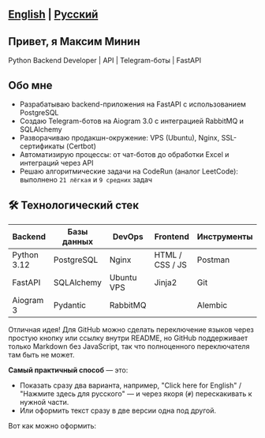 ## [English](https://github.com/mksmin/mksmin/blob/main/README.md) | [Русский](#русский)

## Привет, я Максим Минин

Python Backend Developer | API | Telegram-боты | FastAPI

## Обо мне

* Разрабатываю backend-приложения на FastAPI с использованием PostgreSQL
* Создаю Telegram-ботов на Aiogram 3.0 с интеграцией RabbitMQ и SQLAlchemy
* Разворачиваю продакшн-окружение: VPS (Ubuntu), Nginx, SSL-сертификаты (Certbot)
* Автоматизирую процессы: от чат-ботов до обработки Excel и интеграций через API
* Решаю алгоритмические задачи на CodeRun (аналог LeetCode): выполнено `21 лёгкая` и `9 средних` задач

## 🛠️ Технологический стек

| Backend     | Базы данных | DevOps     | Frontend        | Инструменты |
| ----------- | ----------- | ---------- | --------------- | ----------- |
| Python 3.12 | PostgreSQL  | Nginx      | HTML / CSS / JS | Postman     |
| FastAPI     | SQLAlchemy  | Ubuntu VPS | Jinja2          | Git         |
| Aiogram 3   | Pydantic    | RabbitMQ   |                 | Alembic     |



Отличная идея! Для GitHub можно сделать переключение языков через простую кнопку или ссылку внутри README, но GitHub поддерживает только Markdown без JavaScript, так что полноценного переключателя там быть не может.

**Самый практичный способ** — это:

* Показать сразу два варианта, например, "Click here for English" / "Нажмите здесь для русского" — и через якоря (`#`) перескакивать к нужной части.
* Или оформить текст сразу в две версии одна под другой.

Вот как можно оформить:




